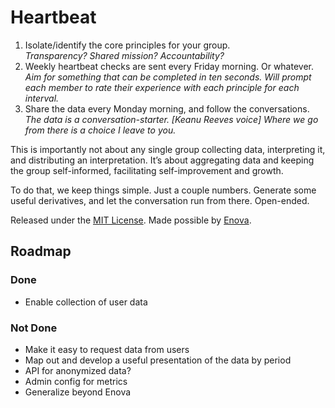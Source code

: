 # Heartbeat

1. Isolate/identify the core principles for your group.
   <br>_Transparency? Shared mission? Accountability?_
2. Weekly heartbeat checks are sent every Friday morning. Or whatever.
   <br>_Aim for something that can be completed in ten seconds. Will prompt each member to rate their experience with each principle for each interval._
3. Share the data every Monday morning, and follow the conversations.
   <br>_The data is a conversation-starter. [Keanu Reeves voice] Where we go from there is a choice I leave to you._

This is importantly not about any single group collecting data, interpreting it, and distributing an interpretation. It’s about aggregating data and keeping the group self-informed, facilitating self-improvement and growth.

To do that, we keep things simple. Just a couple numbers. Generate some useful derivatives, and let the conversation run from there. Open-ended.


Released under the [MIT License](LICENSE). Made possible by [Enova](http://enova.com/).

## Roadmap

### Done

* Enable collection of user data

### Not Done

* Make it easy to request data from users
* Map out and develop a useful presentation of the data by period
* API for anonymized data?
* Admin config for metrics
* Generalize beyond Enova
